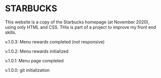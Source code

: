 # STARBUCKS

This website is a copy of the Starbucks homepage (at November 2020), using only HTML and CSS.
THis is part of a project to improve my front end skills.

v.1.0.3: Menu rewards completed (not responsive)

v.1.0.2: Menu rewards initialized

v.1.0.1: Menu page completed

v.1.0.0: git initialization